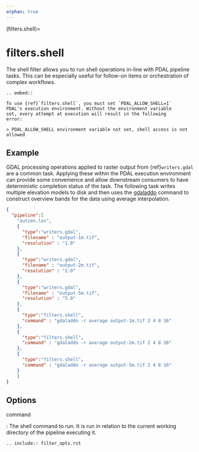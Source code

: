 ```yaml
---
orphan: true
---
```


(filters.shell)=

# filters.shell

The shell filter allows you to run shell operations in-line
with PDAL pipeline tasks. This can be especially useful for
follow-on items or orchestration of complex workflows.

```{eval-rst}
.. embed::
```

```{warning}
To use {ref}`filters.shell`, you must set `PDAL_ALLOW_SHELL=1`
PDAL's execution environment. Without the environment variable
set, every attempt at execution will result in the following
error:

> PDAL_ALLOW_SHELL environment variable not set, shell access is not allowed
```

## Example

GDAL processing operations applied to raster output from {ref}`writers.gdal`
are a common task. Applying these within the PDAL execution environment
can provide some convenience and allow downstream consumers to have deterministic
completion status of the task. The following task writes multiple elevation
models to disk and then uses the [gdaladdo](https://gdal.org/gdaladdo.html)
command to construct overview bands for the data using average interpolation.

```json
{
  "pipeline":[
    "autzen.las",
    {
      "type":"writers.gdal",
      "filename" : "output-1m.tif",
      "resolution" : "1.0"
    },
    {
      "type":"writers.gdal",
      "filename" : "output-2m.tif",
      "resolution" : "2.0"
    },
    {
      "type":"writers.gdal",
      "filename" : "output-5m.tif",
      "resolution" : "5.0"
    },
    {
      "type":"filters.shell",
      "command" : "gdaladdo -r average output-1m.tif 2 4 8 16"
    },
    {
      "type":"filters.shell",
      "command" : "gdaladdo -r average output-2m.tif 2 4 8 16"
    },
    {
      "type":"filters.shell",
      "command" : "gdaladdo -r average output-5m.tif 2 4 8 16"
    }
    ]
}
```

## Options

command

: The shell command to run. It is run in relation to the current
  working directory of the pipeline executing it.

```{eval-rst}
.. include:: filter_opts.rst
```
